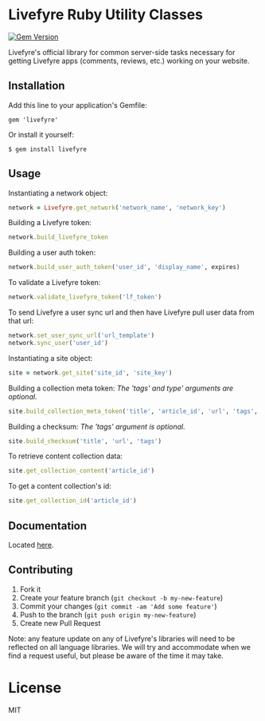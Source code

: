# Livefyre Ruby Utility Classes
[![Gem Version](https://badge.fury.io/rb/livefyre.png)](http://badge.fury.io/rb/livefyre)

Livefyre's official library for common server-side tasks necessary for getting Livefyre apps (comments, reviews, etc.) working on your website.

## Installation

Add this line to your application's Gemfile:

    gem 'livefyre'

Or install it yourself:

    $ gem install livefyre

## Usage

Instantiating a network object:

```ruby
network = Livefyre.get_network('network_name', 'network_key')
```

Building a Livefyre token:

```ruby
network.build_livefyre_token
```

Building a user auth token:

```ruby
network.build_user_auth_token('user_id', 'display_name', expires)
```

To validate a Livefyre token:

```ruby
network.validate_livefyre_token('lf_token')
```

To send Livefyre a user sync url and then have Livefyre pull user data from that url:

```ruby
network.set_user_sync_url('url_template')
network.sync_user('user_id')
```

Instantiating a site object:

```ruby
site = network.get_site('site_id', 'site_key')
```

Building a collection meta token:
*The 'tags' and type' arguments are optional.*

```ruby
site.build_collection_meta_token('title', 'article_id', 'url', 'tags', 'type')
```

Building a checksum:
*The 'tags' argument is optional.*

```ruby
site.build_checksum('title', 'url', 'tags')
```

To retrieve content collection data:

```ruby
site.get_collection_content('article_id')
```

To get a content collection's id:

```ruby
site.get_collection_id('article_id')
```

## Documentation

Located [here](http://answers.livefyre.com/developers/libraries).

## Contributing

1. Fork it
2. Create your feature branch (`git checkout -b my-new-feature`)
3. Commit your changes (`git commit -am 'Add some feature'`)
4. Push to the branch (`git push origin my-new-feature`)
5. Create new Pull Request

Note: any feature update on any of Livefyre's libraries will need to be reflected on all language libraries. We will try and accommodate when we find a request useful, but please be aware of the time it may take.

License
=======

MIT